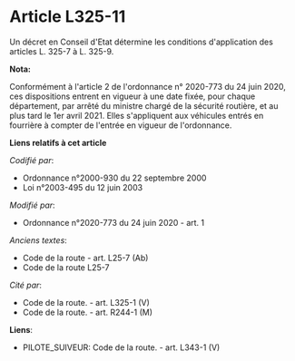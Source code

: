 # Article L325-11

Un décret en Conseil d'Etat détermine les conditions d'application des articles L. 325-7 à L. 325-9.

**Nota:**

Conformément à l'article 2 de l'ordonnance n° 2020-773 du 24 juin 2020, ces dispositions entrent en vigueur à une date fixée,
pour chaque département, par arrêté du ministre chargé de la sécurité routière, et au plus tard le 1er avril 2021. Elles
s'appliquent aux véhicules entrés en fourrière à compter de l'entrée en vigueur de l'ordonnance.

**Liens relatifs à cet article**

_Codifié par_:

  - Ordonnance n°2000-930 du 22 septembre 2000
  - Loi n°2003-495 du 12 juin 2003

_Modifié par_:

  - Ordonnance n°2020-773 du 24 juin 2020 - art. 1

_Anciens textes_:

  - Code de la route - art. L25-7 (Ab)
  - Code de la route L25-7

_Cité par_:

  - Code de la route. - art. L325-1 (V)
  - Code de la route. - art. R244-1 (M)

**Liens**:

  - PILOTE_SUIVEUR: Code de la route. - art. L343-1 (V)
